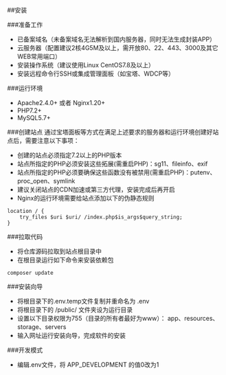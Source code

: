 ##安装

###准备工作

- 已备案域名（未备案域名无法解析到国内服务器，同时无法生成封装APP）
- 云服务器（配置建议2核4G5M及以上，需开放80、22、443、3000及其它WEB常用端口）
- 安装操作系统（建议使用Linux CentOS7.8及以上）
- 安装远程命令行SSH或集成管理面板（如宝塔、WDCP等）

###运行环境
- Apache2.4.0+ 或者 Nginx1.20+
- PHP7.2+
- MySQL5.7+

###创建站点
通过宝塔面板等方式在满足上述要求的服务器和运行环境创建好站点后，需要注意以下事项：
- 创建的站点必须指定7.2以上的PHP版本
- 站点所指定的PHP必须安装这些拓展(需重启PHP)：sg11、fileinfo、exif
- 站点所指定的PHP必须要确保这些函数没有被禁用(需重启PHP)：putenv、proc_open、symlink
- 建议关闭站点的CDN加速或第三方代理，安装完成后再开启
- Nginx的运行环境需要给站点添加以下的伪静态规则
```
location / {  
	try_files $uri $uri/ /index.php$is_args$query_string;  
}  
````

###拉取代码
- 将仓库源码拉取到站点根目录中
- 在根目录运行如下命令来安装依赖包
```
composer update
```


###安装向导
- 将根目录下的.env.temp文件复制并重命名为 .env
- 将根目录下的 /public/ 文件夹设为运行目录
- 设置以下目录权限为755（目录的所有者最好为www）： app、resources、storage、servers
- 输入网址运行安装向导，完成软件的安装


###开发模式
- 编辑.env文件，将 APP_DEVELOPMENT 的值0改为1